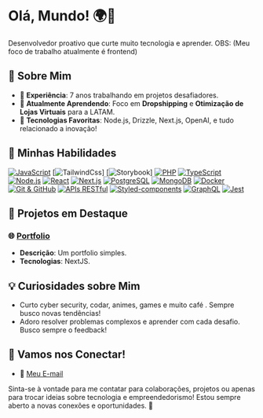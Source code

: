 # Olá, Mundo! 🌍👋

Desenvolvedor proativo que curte muito tecnologia e aprender.
OBS: (Meu foco de trabalho atualmente é frontend)

## 🚀 Sobre Mim

- 💼 **Experiência**: 7 anos trabalhando em projetos desafiadores.
- 🌱 **Atualmente Aprendendo**: Foco em **Dropshipping** e **Otimização de Lojas Virtuais** para a LATAM.
- 🤖 **Tecnologias Favoritas**: Node.js, Drizzle, Next.js, OpenAI, e tudo relacionado a inovação!

## 💪 Minhas Habilidades

[![JavaScript](https://img.icons8.com/color/26/000000/javascript.png)](https://developer.mozilla.org/en-US/docs/Web/JavaScript)
[![TailwindCss](https://img.icons8.com/?size=26&id=CIAZz2CYc6Kc&format=png&color=000000)]
[![Storybook](https://img.icons8.com/?size=26&id=5YDtlBFCcJag&format=png&color=000000)]
[![PHP](https://img.icons8.com/color/26/000000/php.png)](https://www.php.net/docs.php)
[![TypeScript](https://img.icons8.com/color/26/000000/typescript.png)](https://www.typescriptlang.org/docs/)
[![Node.js](https://img.icons8.com/color/26/000000/nodejs.png)](https://nodejs.org/en/docs/)
[![React](https://img.icons8.com/color/26/000000/react-native.png)](https://reactjs.org/docs/getting-started.html)
[![Next.js](https://img.icons8.com/color/26/000000/nextjs.png)](https://nextjs.org/docs)
[![PostgreSQL](https://img.icons8.com/?size=26&id=38561&format=png&color=000000)](https://www.postgresql.org/docs/)
[![MongoDB](https://img.icons8.com/color/26/000000/mongodb.png)](https://www.mongodb.com/docs/)
[![Docker](https://img.icons8.com/color/26/000000/docker.png)](https://docs.docker.com/)
[![Git & GitHub](https://img.icons8.com/color/26/000000/git.png)](https://git-scm.com/doc)
[![APIs RESTful](https://img.icons8.com/color/26/000000/api.png)](https://restfulapi.net/)
[![Styled-components](https://img.icons8.com/color/26/000000/styled-components.png)](https://styled-components.com/docs)
[![GraphQL](https://img.icons8.com/color/26/000000/graphql.png)](https://graphql.org/learn/)
[![Jest](https://img.icons8.com/?size=26&id=bp24DwGXJDyT&format=png&color=000000)](https://jestjs.io/docs/getting-started)

## 🎯 Projetos em Destaque

### 🌐 [Portfolio](https://port-repo-psi.vercel.app/)
- **Descrição**: Um portfolio simples.
- **Tecnologias**: NextJS.


## 💡 Curiosidades sobre Mim
- Curto cyber security, codar, animes, games e muito café . Sempre busco novas tendências!
- Adoro resolver problemas complexos e aprender com cada desafio. Busco sempre o feedback!

## 🤝 Vamos nos Conectar!

- 📧 [Meu E-mail](mailto:paulomn2013@gmail.com)

Sinta-se à vontade para me contatar para colaborações, projetos ou apenas para trocar ideias sobre tecnologia e empreendedorismo! Estou sempre aberto a novas conexões e oportunidades. 💬

